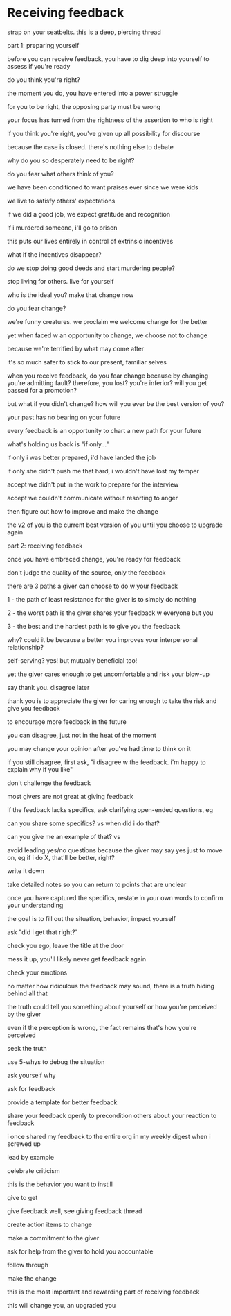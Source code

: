 # Receiving feedback

strap on your seatbelts. this is a deep, piercing thread



part 1: preparing yourself

before you can receive feedback, you have to dig deep into yourself to assess if you're ready



do you think you're right?

the moment you do, you have entered into a power struggle

for you to be right, the opposing party must be wrong

your focus has turned from the rightness of the assertion to who is right

if you think you're right, you've given up all possibility for discourse

because the case is closed. there's nothing else to debate

why do you so desperately need to be right?



do you fear what others think of you?

we have been conditioned to want praises ever since we were kids

we live to satisfy others' expectations

if we did a good job, we expect gratitude and recognition

if i murdered someone, i'll go to prison

this puts our lives entirely in control of extrinsic incentives

what if the incentives disappear?

do we stop doing good deeds and start murdering people?

stop living for others. live for yourself

who is the ideal you? make that change now



do you fear change?

we're funny creatures. we proclaim we welcome change for the better

yet when faced w an opportunity to change, we choose not to change

because we're terrified by what may come after

it's so much safer to stick to our present, familiar selves

when you receive feedback, do you fear change because by changing you're admitting fault? therefore, you lost? you're inferior? will you get passed for a promotion?

but what if you didn't change? how will you ever be the best version of you?



your past has no bearing on your future

every feedback is an opportunity to chart a new path for your future

what's holding us back is "if only..."

if only i was better prepared, i'd have landed the job

if only she didn't push me that hard, i wouldn't have lost my temper

accept we didn't put in the work to prepare for the interview

accept we couldn't communicate without resorting to anger

then figure out how to improve and make the change

the v2 of you is the current best version of you until you choose to upgrade again



part 2: receiving feedback

once you have embraced change, you're ready for feedback



don't judge the quality of the source, only the feedback

there are 3 paths a giver can choose to do w your feedback

1 - the path of least resistance for the giver is to simply do nothing

2 - the worst path is the giver shares your feedback w everyone but you

3 - the best and the hardest path is to give you the feedback

why? could it be because a better you improves your interpersonal relationship?

self-serving? yes! but mutually beneficial too!

yet the giver cares enough to get uncomfortable and risk your blow-up



say thank you. disagree later

thank you is to appreciate the giver for caring enough to take the risk and give you feedback

to encourage more feedback in the future

you can disagree, just not in the heat of the moment

you may change your opinion after you've had time to think on it

if you still disagree, first ask, "i disagree w the feedback. i'm happy to explain why if you like"



don't challenge the feedback

most givers are not great at giving feedback

if the feedback lacks specifics, ask clarifying open-ended questions, eg

can you share some specifics? vs when did i do that?

can you give me an example of that? vs&#x20;

avoid leading yes/no questions because the giver may say yes just to move on, eg if i do X, that'll be better, right?



write it down

take detailed notes so you can return to points that are unclear

once you have captured the specifics, restate in your own words to confirm your understanding

the goal is to fill out the situation, behavior, impact yourself

ask "did i get that right?"







check you ego, leave the title at the door

mess it up, you'll likely never get feedback again



check your emotions

no matter how ridiculous the feedback may sound, there is a truth hiding behind all that

the truth could tell you something about yourself or how you're perceived by the giver

even if the perception is wrong, the fact remains that's how you're perceived



seek the truth

use 5-whys to debug the situation

ask yourself why&#x20;



ask for feedback

provide a template for better feedback



share your feedback openly to precondition others about your reaction to feedback

i once shared my feedback to the entire org in my weekly digest when i screwed up



lead by example



celebrate criticism

this is the behavior you want to instill



give to get

give feedback well, see giving feedback thread



create action items to change

make a commitment to the giver

ask for help from the giver to hold you accountable



follow through

make the change

this is the most important and rewarding part of receiving feedback

this will change you, an upgraded you

